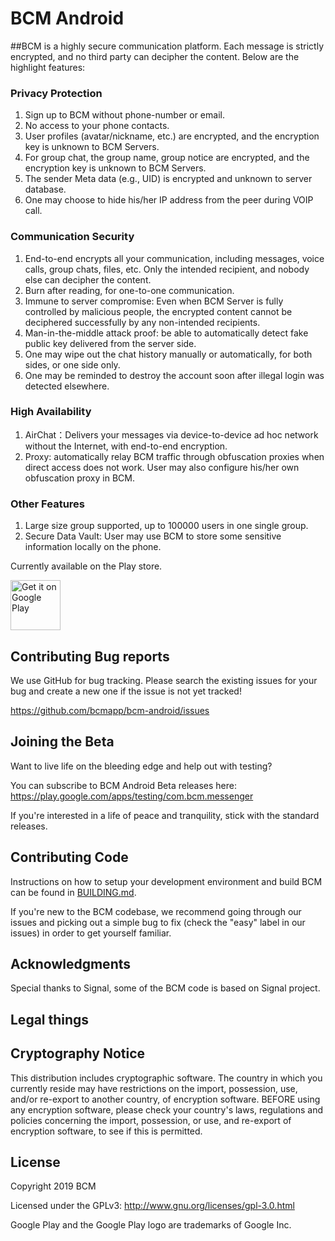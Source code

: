 # BCM Android 
##BCM is a highly secure communication platform. Each message is strictly encrypted, and no third party can decipher the content. Below are the highlight features:

### Privacy Protection
1. Sign up to BCM without phone-number or email.
2. No access to your phone contacts.
3. User profiles (avatar/nickname, etc.) are encrypted, and the encryption key is unknown to BCM Servers.
4. For group chat, the group name, group notice are encrypted, and the encryption key is unknown to BCM Servers.
5. The sender Meta data (e.g., UID) is encrypted and unknown to server database.
6. One may choose to hide his/her IP address from the peer during VOIP call.

### Communication Security
1. End-to-end encrypts all your communication, including messages, voice calls, group chats, files, etc. Only the intended recipient, and nobody else can decipher the content. 
2. Burn after reading, for one-to-one communication.
3. Immune to server compromise: Even when BCM Server is fully controlled by malicious people, the encrypted content cannot be deciphered successfully by any non-intended recipients.
4. Man-in-the-middle attack proof: be able to automatically detect fake public key delivered from the server side.
5. One may wipe out the chat history manually or automatically, for both sides, or one side only.
6. One may be reminded to destroy the account soon after illegal login was detected elsewhere.

### High Availability
1. AirChat：Delivers your messages via device-to-device ad hoc network without the Internet, with end-to-end encryption.
2. Proxy: automatically relay BCM traffic through obfuscation proxies when direct access does not work. User may also configure his/her own obfuscation proxy in BCM.

### Other Features
1. Large size group supported, up to 100000 users in one single group.
2. Secure Data Vault: User may use BCM to store some sensitive information locally on the phone.

Currently available on the Play store.

<a href='https://play.google.com/store/apps/details?id=com.bcm.messenger'><img alt='Get it on Google Play' src='https://play.google.com/intl/en_us/badges/images/generic/en_badge_web_generic.png' height='80px'/></a>


## Contributing Bug reports
We use GitHub for bug tracking. Please search the existing issues for your bug and create a new one if the issue is not yet tracked!

https://github.com/bcmapp/bcm-android/issues

Joining the Beta
----------------
Want to live life on the bleeding edge and help out with testing?

You can subscribe to BCM Android Beta releases here:
https://play.google.com/apps/testing/com.bcm.messenger
 
If you're interested in a life of peace and tranquility, stick with the standard releases.

## Contributing Code
Instructions on how to setup your development environment and build BCM can be found in  [BUILDING.md](https://github.com/bcmapp/bcm-android/blob/master/BUILDING.md).

If you're new to the BCM codebase, we recommend going through our issues and picking out a simple bug to fix (check the "easy" label in our issues) in order to get yourself familiar. 


Acknowledgments
---------------
Special thanks to Signal, some of the BCM code is based on Signal project.

Legal things
------------
## Cryptography Notice

This distribution includes cryptographic software. The country in which you currently reside may have restrictions on the import, possession, use, and/or re-export to another country, of encryption software.
BEFORE using any encryption software, please check your country's laws, regulations and policies concerning the import, possession, or use, and re-export of encryption software, to see if this is permitted.

## License

Copyright 2019 BCM

Licensed under the GPLv3: http://www.gnu.org/licenses/gpl-3.0.html

Google Play and the Google Play logo are trademarks of Google Inc.